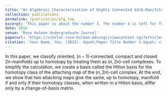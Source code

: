 ```yaml
---
title: "An Algebraic Characterization of Highly Connected $2n$-Manifolds"
collection: publications
permalink: /publication/alg_top
excerpt: 'This paper is about the number 3. The number 4 is left for future work.'
date: 2016
venue: 'Rose Hulman Undergraduate Journal'
paperurl: 'https://scholar.rose-hulman.edu/cgi/viewcontent.cgi?article=1333&context=rhumj'
citation: 'Your Name, You. (2015). &quot;Paper Title Number 3.&quot; <i>Journal 1</i>. 1(3).'
---
```

In this paper, we classify oriented, $(n-1)$-connected, compact and closed $2n$-manifolds up
to homotopy by treating them as $(n, 2n)$-cell complexes. To simplify the calculation,
we create a basis called the Hilton basis for the homotopy class of the attaching map
of the $(n, 2n)$-cell complex. At the end, we show that two attaching maps give the
same, up to homotopy, manifold if and only if their homotopy classes, when written
in a Hilton basis, differ only by a change-of-basis matrix.

